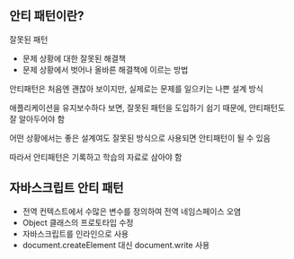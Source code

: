 ## 안티 패턴이란?

잘못된 패턴

- 문제 상황에 대한 잘못된 해결책
- 문제 상황에서 벗어나 올바른 해결책에 이르는 방법

안티패턴은 처음엔 괜찮아 보이지만, 실제로는 문제를 일으키는 나쁜 설계 방식

애플리케이션을 유지보수하다 보면, 잘못된 패턴을 도입하기 쉽기 때문에, 안티패턴도 잘 알아두어야 함

어떤 상황에서는 좋은 설계여도 잘못된 방식으로 사용되면 안티패턴이 될 수 있음

따라서 안티패턴은 기록하고 학습의 자료로 삼아야 함

## 자바스크립트 안티 패턴

- 전역 컨텍스트에서 수많은 변수를 정의하여 전역 네임스페이스 오염
- Object 클래스의 프로토타입 수정
- 자바스크립트를 인라인으로 사용
- document.createElement 대신 document.write 사용
